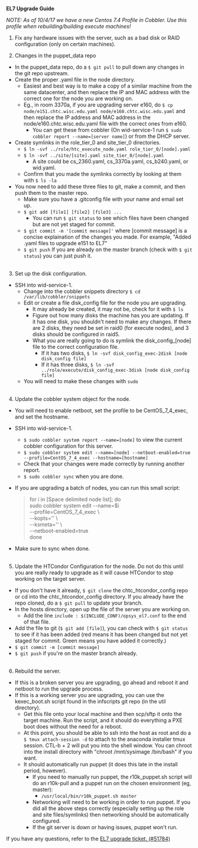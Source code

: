 **EL7 Upgrade Guide**

*NOTE: As of 10/4/17 we have a new Centos 7.4 Profile in Cobbler. Use this profile when rebuilding/building execute machines!*


1. Fix any hardware issues with the server, such as a bad disk or RAID configuration (only on certain machines).

2. Changes in the puppet_data repo

  * In the puppet_data repo, do a `$ git pull` to pull down any changes in the git repo upstream.
  * Create the proper .yaml file in the node directory.
    * Easiest and best way is to make a copy of a similar machine from the same datacenter, and then replace the IP and MAC address with the correct one for the node you are working on.
    * Eg., in room 3370a, if you are upgrading server e160, do `$ cp node/e151.chtc.wisc.edu.yaml node/e160.chtc.wisc.edu.yaml` and then replace the IP address and MAC address in the node/e160.chtc.wisc.edu.yaml file with the correct ones from e160.
      * You can get these from cobbler (On wid-service-1 run `$ sudo cobbler report --name=[server name]`) or from the DHCP server.
  * Create symlinks in the role_tier_0 and site_tier_0 directories.
    * `$ ln -svf ../role/htc_execute_node.yaml role_tier_0/[node].yaml`
    * `$ ln -svf ../site/[site].yaml site_tier_0/[node].yaml`
      * A site could be cs_2360.yaml, cs_3370a.yaml, cs_b240.yaml, or wid.yaml.
    * Confirm that you made the symlinks correctly by looking at them with `$ ls -la`
  * You now need to add these three files to git, make a commit, and then push them to the master repo.
    * Make sure you have a .gitconfig file with your name and email set up.
    * `$ git add [file1] [file2] [file3] ...`
      * You can run `$ git status` to see which files have been changed but are not yet staged for commit.
    * `$ git commit -m '[commit message]'` where [commit message] is a concise explaination of the changes you made. For example, "Added .yaml files to upgrade e151 to EL7"  
     * `$ git push` If you are already on the master branch (check with `$ git status`) you can just push it. <br><br>

3. Set up the disk configuration.
  * SSH into wid-service-1.
    * Change into the cobbler snippets directory `$ cd /var/lib/cobbler/snippets`
    * Edit or create a file disk_config file for the node you are upgrading.
      * It may already be created, it may not be, check for it with `$ ls`
      * Figure out how many disks the machine has you are updating. If it has one disk, you shouldn't need to make any changes. If there are 2 disks, they need be set in raid0 (for execute nodes), and 3 disks should be configured in raid5.
      * What you are really going to do is symlink the disk\_config\_[node] file to the correct configuration file.
        * If it has two disks, `$ ln -svf disk_config_exec-2disk [node disk_config file]`
        * If it has three disks, `$ ln -svf ../role/execute/disk_config_exec-3disk [node disk_config file]`
    * You will need to make these changes with `sudo` <br><br>

4. Update the cobbler system object for the node.
  * You will need to enable netboot, set the profile to be CentOS_7_4_exec, and set the hostname.
  * SSH into wid-service-1.
    * `$ sudo cobbler system report --name=[node]` to view the current cobbler configuration for this server.
    * `$ sudo cobbler system edit --name=[node] --netboot-enabled=true --profile=CentOS_7_4_exec --hostname=[hostname]`
    * Check that your changes were made correctly by running another report.
    * `$ sudo cobbler sync` when you are done.
  * If you are upgrading a batch of nodes, you can run this small script:
    > for i in [Space delimited node list]; do <br>
    > sudo cobbler system edit --name=$i <br>
    > --profile=CentOS_7_4_exec \ <br>
    > --kopts='' \ <br>
    > --ksmeta='' \ <br>
    > --netboot-enabled=true <br>
    > done

  * Make sure to sync when done.<br><br>

5. Update the HTCondor Configuration for the node. Do not do this until you are really ready to upgrade as it will cause HTCondor to stop working on the target server.
  * If you don't have it already, `$ git clone` the chtc_htcondor_config repo or cd into the chtc_htcondor_config directory. If you already have the repo cloned, do a `$ git pull` to update your branch.
  * In the hosts directory, open up the file of the server you are working on.
    * Add the line `include : $(INCLUDE_CONF)/opsys_el7.conf` to the end of that file.
  * Add the file to git (`$ git add [file]`), you can check with `$ git status` to see if it has been added (red means it has been changed but not yet staged for commit. Green means you have added it correctly.)
  * `$ git commit -m [commit message]`
  * `$ git push` if you're on the master branch already. <br><br>

6. Rebuild the server.
  * If this is a broken server you are upgrading, go ahead and reboot it and netboot to run the upgrade process.
  * If this is a working server you are upgrading, you can use the kexec_boot.sh script found in the infscripts git repo (in the util directory).
    * Get this file onto your local machine and then scp/sftp it onto the target machine. Run the script, and it should do everything a PXE boot does without the need for a reboot.
    * At this point, you should be able to ssh into the host as root and do a `$ tmux attach-session -d` to attach to the anaconda installer tmux session. CTL-b + 2 will put you into the shell window. You can chroot into the install directory with "chroot /mnt/sysimage /bin/bash" if you want.
    * It should automatically run puppet (it does this late in the install period, however).
      * If you need to manually run puppet, the r10k_puppet.sh script will do an r10k-pull and a puppet run on the chosen environment (eg, master):
        * `/usr/local/bin/r10k_puppet.sh master`
      * Networking will need to be working in order to run puppet. If you did all the above steps correctly (especially setting up the role and site files/symlinks) then networking should be automatically configured.
      * If the git server is down or having issues, puppet won't run.

If you have any questions, refer to the [EL7 upgrade ticket. (#51784)]( https://crt.cs.wisc.edu/rt/Ticket/Display.html?id=51784)
